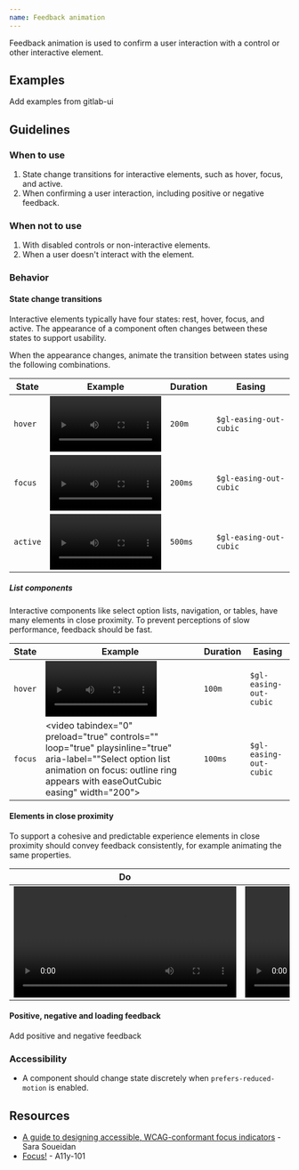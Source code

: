 ```yaml
---
name: Feedback animation
---
```

  
Feedback animation is used to confirm a user interaction with a control or other interactive element.

## Examples

<todo>Add examples from gitlab-ui</todo>

## Guidelines

### When to use

1. State change transitions for interactive elements, such as hover, focus, and active.
1. When confirming a user interaction, including positive or negative feedback.

### When not to use

1. With disabled controls or non-interactive elements.
1. When a user doesn't interact with the element.

### Behavior

#### State change transitions

Interactive elements typically have four states: rest, hover, focus, and active. The appearance of a component often changes between these states to support usability.

When the appearance changes, animate the transition between states using the following combinations.

| State | Example | Duration | Easing |
| --- | --- | --- | --- |
| `hover` | <video tabindex="0" preload="true" controls="" loop="true" playsinline="true" aria-label="Button animation on hover: background and border colors are changing with ease easing" width="200"><source src="/video/feedback-hover.mp4"></video> | `200m` | `$gl-easing-out-cubic` |
| `focus` | <video tabindex="0" preload="true" controls="" loop="true" playsinline="true" aria-label="Button animation on focus: outline ring appears with easeOutCubic easing" width="200"><source src="/video/feedback-focus.mp4"></video> | `200ms` | `$gl-easing-out-cubic` |
| `active` | <video tabindex="0" preload="true" controls="" loop="true" playsinline="true" aria-label="Button animation on click: water rings surround the button" width="200"><source src="/video/feedback-active.mp4"></video> | `500ms` | `$gl-easing-out-cubic` |

##### List components

Interactive components like select option lists, navigation, or tables, have many elements in close proximity. To prevent perceptions of slow performance, feedback should be fast.

| State | Example | Duration | Easing |
| --- | --- | --- | --- |
| `hover` | <video tabindex="0" preload="true" controls="" loop="true" playsinline="true" aria-label="Select option list animation on hover: background and border colors are changing with ease easing" width="200"><source src="/video/feedback-list-hover.mp4"></video> | `100m` | `$gl-easing-out-cubic` |
| `focus` | <video tabindex="0" preload="true" controls="" loop="true" playsinline="true" aria-label=""Select option list animation on focus: outline ring appears with easeOutCubic easing" width="200"><source src="/video/feedback-list-focus.mp4"></video> | `100ms` | `$gl-easing-out-cubic` |

#### Elements in close proximity

To support a cohesive and predictable experience elements in close proximity should convey feedback consistently, for example animating the same properties.

| Do | Don't |
| --- | --- |
| <video tabindex="0" preload="true" controls="" loop="true" playsinline="true" aria-label="Animation of the border color on hover for select, input and button controls" width="400"><source src="/video/feedback-group-transition-do.mp4"></video> | <video tabindex="0" preload="true" controls="" loop="true" playsinline="true" aria-label="Animation of different properties on hover for select, input and button controls" width="400"><source src="/video/feedback-group-transition-dont.mp4"></video> |

#### Positive, negative and loading feedback

<todo>Add positive and negative feedback</todo>

### Accessibility

- A component should change state discretely when `prefers-reduced-motion` is enabled.

## Resources

- [A guide to designing accessible, WCAG-conformant focus indicators](https://www.sarasoueidan.com/blog/focus-indicators/) - Sara Soueidan
- [Focus!](https://a11y-101.com/design/focus) - A11y-101
